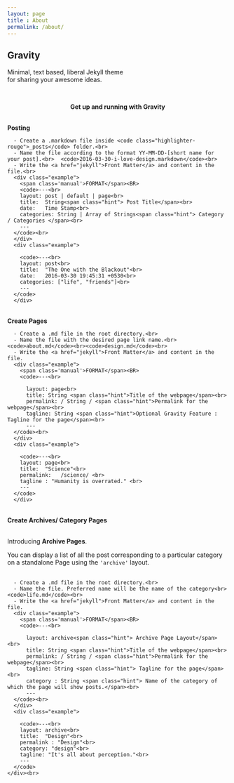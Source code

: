 ```yaml
---
layout: page
title : About
permalink: /about/
---
```


<h2>Gravity</h2>
<p>Minimal, text based, liberal Jekyll theme<br>for sharing your awesome ideas.</p>
<br>
<center><p ><strong><span class="manual">Get up and running with</span> Gravity</strong></p></center>
<br>
<div class="manual-post">
  <div class="manual manual-title">
  <strong>Posting</strong>
  </div>
<p>  <div class="manual-content">

      - Create a .markdown file inside <code class="highlighter-rouge">_posts</code> folder.<br>
      - Name the file according to the format YY-MM-DD-[short name for your post].<br>  <code>2016-03-30-i-love-design.markdown</code><br>
      - Write the <a href="jekyll">Front Matter</a> and content in the file.<br>
      <div class="example">
        <span class='manual'>FORMAT</span><BR>
        <code>---<br>
        layout: post | default | page<br>
        title:  String<span class="hint"> Post Title</span><br>
        date:   Time Stamp<br>
        categories: String | Array of Strings<span class="hint"> Category / Categories </span><br>
        ---
      </code><br>
      </div>
      <div class="example">

        <code>---<br>
        layout: post<br>
        title:  "The One with the Blackout"<br>
        date:   2016-03-30 19:45:31 +0530<br>
        categories: ["life", "friends"]<br>
        ---
      </code>
      </div>


  </div>
</p>
</div>
<br>
<div class="manual-post">
  <div class="manual manual-title">
  <strong>Create Pages</strong>
  </div>
<p>  <div class="manual-content">

      - Create a .md file in the root directory.<br>
      - Name the file with the desired page link name.<br>  <code>about.md</code><br><code>design.md</code><br>
      - Write the <a href="jekyll">Front Matter</a> and content in the file.
      <div class="example">
        <span class='manual'>FORMAT</span><BR>
        <code>---<br>

          layout: page<br>
          title: String <span class="hint">Title of the webpage</span><br>
          permalink: / String / <span class="hint">Permalink for the webpage</span><br>
          tagline: String <span class="hint">Optional Gravity Feature : Tagline for the page</span><br>
          ---
      </code><br>
      </div>
      <div class="example">

        <code>---<br>
        layout: page<br>
        title:  "Science"<br>
        permalink:   /science/ <br>
        tagline : "Humanity is overrated." <br>
        ---
      </code>
      </div>


  </div>
</p>
</div>
<br>
<div class="manual-post">
  <div class="manual manual-title">
  <strong>Create Archives/ Category Pages</strong><br>
</div><br>
<div class="archiveIntro">
  <p>
    Introducing <strong>Archive Pages</strong>.<br></p>
  <span class="archive-intro">  You can display a list of all the post corresponding to a particular category on a standalone Page using the <code>'archive'</code> layout.
</span>
</div>
<br>

<p>  <div class="manual-content">

      - Create a .md file in the root directory.<br>
      - Name the file. Preferred name will be the name of the category<br>  <code>life.md</code><br>
      - Write the <a href="jekyll">Front Matter</a> and content in the file.
      <div class="example">
        <span class='manual'>FORMAT</span><BR>
        <code>---<br>

          layout: archive<span class="hint"> Archive Page Layout</span> <br>
          title: String <span class="hint">Title of the webpage</span><br>
          permalink: / String / <span class="hint">Permalink for the webpage</span><br>
          tagline: String <span class="hint"> Tagline for the page</span><br>
          category : String <span class="hint"> Name of the category of which the page will show posts.</span><br>
          ---
      </code><br>
      </div>
      <div class="example">

        <code>---<br>
        layout: archive<br>
        title:  "Design"<br>
        permalink : "Design"<br>
        category: "design"<br>
        tagline: "It's all about perception."<br>
        ---
      </code>
    </div><br>
  </div>
</p>
</div>
